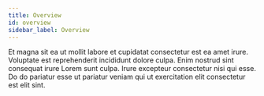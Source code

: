 ```yaml
---
title: Overview
id: overview
sidebar_label: Overview
---
```


Et magna sit ea ut mollit labore et cupidatat consectetur est ea amet irure. Voluptate est reprehenderit incididunt dolore culpa. Enim nostrud sint consequat irure Lorem sunt culpa. Irure excepteur consectetur nisi qui esse. Do do pariatur esse ut pariatur veniam qui ut exercitation elit consectetur est elit sint.

